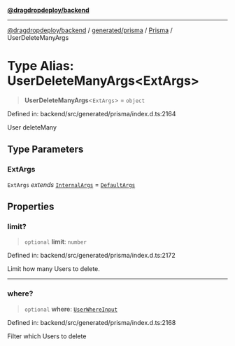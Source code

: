 [**@dragdropdeploy/backend**](../../../../../README.md)

***

[@dragdropdeploy/backend](../../../../../README.md) / [generated/prisma](../../../README.md) / [Prisma](../README.md) / UserDeleteManyArgs

# Type Alias: UserDeleteManyArgs\<ExtArgs\>

> **UserDeleteManyArgs**\<`ExtArgs`\> = `object`

Defined in: backend/src/generated/prisma/index.d.ts:2164

User deleteMany

## Type Parameters

### ExtArgs

`ExtArgs` *extends* [`InternalArgs`](../../../runtime/library/type-aliases/InternalArgs.md) = [`DefaultArgs`](../../../runtime/library/type-aliases/DefaultArgs.md)

## Properties

### limit?

> `optional` **limit**: `number`

Defined in: backend/src/generated/prisma/index.d.ts:2172

Limit how many Users to delete.

***

### where?

> `optional` **where**: [`UserWhereInput`](UserWhereInput.md)

Defined in: backend/src/generated/prisma/index.d.ts:2168

Filter which Users to delete
